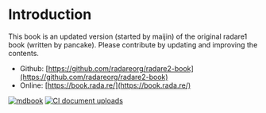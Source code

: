 # Introduction

This book is an updated version (started by maijin) of the original
radare1 book (written by pancake). Please contribute by updating and
improving the contents.

* Github: [https://github.com/radareorg/radare2-book](https://github.com/radareorg/radare2-book)
* Online: [https://book.rada.re/](https://book.rada.re/)


[![mdbook](https://github.com/radareorg/radare2-book/actions/workflows/mdbook.yml/badge.svg)](https://github.com/radareorg/radare2-book/actions/workflows/mdbook.yml)
[![CI document uploads](https://github.com/radareorg/radare2-book/actions/workflows/ci.yml/badge.svg)](https://github.com/radareorg/radare2-book/actions/workflows/ci.yml)
